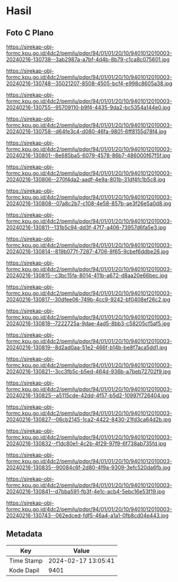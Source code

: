 # Hasil

## Foto C Plano

https://sirekap-obj-formc.kpu.go.id/4dc2/pemilu/pdpr/94/01/01/20/10/9401012010003-20240216-130738--3ab2987a-a7bf-4d4b-8b79-c1ca8c075601.jpg

https://sirekap-obj-formc.kpu.go.id/4dc2/pemilu/pdpr/94/01/01/20/10/9401012010003-20240216-130748--35021207-8508-4505-bcf4-e998c8605a38.jpg

https://sirekap-obj-formc.kpu.go.id/4dc2/pemilu/pdpr/94/01/01/20/10/9401012010003-20240216-130755--95709110-b9f4-4435-9da2-bc5354a144e0.jpg

https://sirekap-obj-formc.kpu.go.id/4dc2/pemilu/pdpr/94/01/01/20/10/9401012010003-20240216-130758--d64fe3c4-d080-46fa-9801-6ff8155d78f4.jpg

https://sirekap-obj-formc.kpu.go.id/4dc2/pemilu/pdpr/94/01/01/20/10/9401012010003-20240216-130801--8e685ba5-6079-4578-86b7-486000f67f5f.jpg

https://sirekap-obj-formc.kpu.go.id/4dc2/pemilu/pdpr/94/01/01/20/10/9401012010003-20240216-130806--270f4da2-aadf-4e9a-801b-31df4fc1b5c8.jpg

https://sirekap-obj-formc.kpu.go.id/4dc2/pemilu/pdpr/94/01/01/20/10/9401012010003-20240216-130808--07a8c2b7-c108-4e58-857b-ae3f26e5a0d8.jpg

https://sirekap-obj-formc.kpu.go.id/4dc2/pemilu/pdpr/94/01/01/20/10/9401012010003-20240216-130811--131b5c94-dd3f-47f7-a406-73957d6fa5e3.jpg

https://sirekap-obj-formc.kpu.go.id/4dc2/pemilu/pdpr/94/01/01/20/10/9401012010003-20240216-130814--819b077f-7287-4706-8f65-9cbef6ddbe26.jpg

https://sirekap-obj-formc.kpu.go.id/4dc2/pemilu/pdpr/94/01/01/20/10/9401012010003-20240216-130815--c3bc15fa-8014-411b-a672-d8aa20e66bec.jpg

https://sirekap-obj-formc.kpu.go.id/4dc2/pemilu/pdpr/94/01/01/20/10/9401012010003-20240216-130817--30dfee06-749b-4cc9-9242-bf0408ef26c2.jpg

https://sirekap-obj-formc.kpu.go.id/4dc2/pemilu/pdpr/94/01/01/20/10/9401012010003-20240216-130818--7222725a-9dae-4ad5-8bb3-c58205cf5af5.jpg

https://sirekap-obj-formc.kpu.go.id/4dc2/pemilu/pdpr/94/01/01/20/10/9401012010003-20240216-130819--8d2ad0aa-51e2-466f-b14b-be8f7aca5dd1.jpg

https://sirekap-obj-formc.kpu.go.id/4dc2/pemilu/pdpr/94/01/01/20/10/9401012010003-20240216-130821--3cc3fb5c-b5ed-464d-936b-a7beb72702f9.jpg

https://sirekap-obj-formc.kpu.go.id/4dc2/pemilu/pdpr/94/01/01/20/10/9401012010003-20240216-130825--a5115cde-42dd-4f57-b5d2-10997f726404.jpg

https://sirekap-obj-formc.kpu.go.id/4dc2/pemilu/pdpr/94/01/01/20/10/9401012010003-20240216-130827--06cb2145-1ca2-4422-8430-21fd3ca64d2b.jpg

https://sirekap-obj-formc.kpu.go.id/4dc2/pemilu/pdpr/94/01/01/20/10/9401012010003-20240216-130832--f1dc80e1-4c2b-4f29-97f9-6f738ab735fd.jpg

https://sirekap-obj-formc.kpu.go.id/4dc2/pemilu/pdpr/94/01/01/20/10/9401012010003-20240216-130835--90084c6f-2d80-4f9a-9309-3efc520da6fb.jpg

https://sirekap-obj-formc.kpu.go.id/4dc2/pemilu/pdpr/94/01/01/20/10/9401012010003-20240216-130841--d7bba591-fb3f-4e1c-acb4-5ebc16e53f19.jpg

https://sirekap-obj-formc.kpu.go.id/4dc2/pemilu/pdpr/94/01/01/20/10/9401012010003-20240216-130743--062edced-fdf5-46a4-a1a1-0fb8cd04e443.jpg


## Metadata

| Key        | Value               |
| ---------- | ------------------- |
| Time Stamp | 2024-02-17 13:05:41 |
| Kode Dapil | 9401                |



